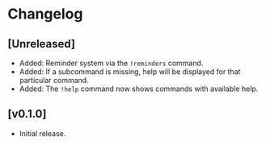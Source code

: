 # Changelog

## [Unreleased]

* Added: Reminder system via the `!reminders` command.
* Added: If a subcommand is missing, help will be displayed for that particular command.
* Added: The `!help` command now shows commands with available help.

## [v0.1.0]

* Initial release.
